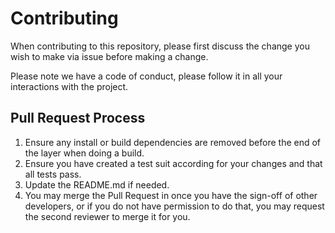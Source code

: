 # Contributing

When contributing to this repository, please first discuss the change you wish to make via issue before making a change. 

Please note we have a code of conduct, please follow it in all your interactions with the project.

## Pull Request Process

1. Ensure any install or build dependencies are removed before the end of the layer when doing a 
   build.
2. Ensure you have created a test suit according for your changes and that all tests pass.
3. Update the README.md if needed.
4. You may merge the Pull Request in once you have the sign-off of other developers, or if you 
   do not have permission to do that, you may request the second reviewer to merge it for you.
